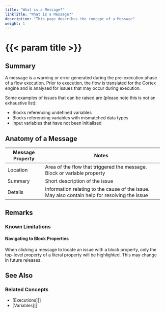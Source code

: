 ```yaml
---
title: "What is a Message?"
linkTitle: "What is a Message?"
description: "This page describes the concept of a Message"
weight: 1
---
```


# {{< param title >}}

## Summary

A message is a warning or error generated during the pre-execution phase of a flow execution. Prior to execution, the flow is translated for the Cortex engine and is analysed for issues that may occur during execution.

Some examples of issues that can be raised are (please note this is not an exhaustive list):

- Blocks referencing undefined variables
- Blocks referencing variables with mismatched data types
- Input variables that have not been initialised

## Anatomy of a Message

| Message Property | Notes |
|-------------|-------------|
| Location | Area of the flow that triggered the message. Block or variable property |
| Summary | Short description of the issue |
| Details | Information relating to the cause of the issue. May also contain help for resolving the issue |

## Remarks

### Known Limitations

#### Navigating to Block Properties

When clicking a message to locate an issue with a block property, only the top-level property of a literal property will be highlighted. This may change in future releases.

## See Also

### Related Concepts

- [Executions][]
- [Variables][]
